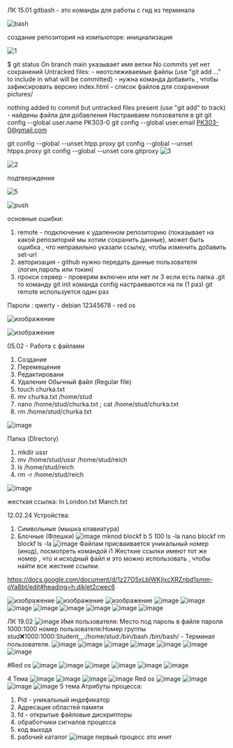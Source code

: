 ЛК 15.01
gitbash - это команды для работы с гид из терминала

![bash](https://github.com/Hottabik/6semestr/assets/113089655/b7031917-6ab5-495c-b330-3c6ce41dbfe5)

создание репозитория на компьюторе: инициализация

![1](https://github.com/Hottabik/6semestr/assets/113089655/64d71d54-65a9-4a44-8f36-2a320f053a7e)

$ git status
On branch main
указывает имя ветки
No commits yet
нет сохранений
Untracked files: - неотслеживаемые файлы 
  (use "git add <file>..." to include in what will be committed) - нужна команда добавить , чтобы зафиксировать версию
        index.html - список файлов для сохранения 
        pictures/

nothing added to commit but untracked files present (use "git add" to track) - найдены файла для добавления 
Настраиваем ползователя в git
git config --global user.name PK303-0
git config --global user.email PK303-0@gmail.com

git config --global --unset htpp.proxy
git config --global --unset htpps.proxy
git config --global --unset core.gitproxy
![3](https://github.com/Hottabik/6semestr/assets/113089655/f7386b4a-239b-410c-957a-1d8241220424)

![2](https://github.com/Hottabik/6semestr/assets/113089655/208ab0c6-cf11-42d0-b307-7322e6fb7ad8)

подтверждение 

![5](https://github.com/Hottabik/6semestr/assets/113089655/0b670c40-5a8a-4a02-8858-f7272fa2595b)

![push](https://github.com/Hottabik/6semestr/assets/113089655/4da52c50-f50c-435b-9826-7a22a6199455)

основные ошибки:
1) remote - подключение к удаленном репозиторию (показывает на какой репозиторий мы хотим сохранить данные), может быть ошибка , что неправильно указали ссылку, чтобы изменить добавить set-url
2) авторизация - github нужно передать данные пользователя (логин,пароль или токин)
3) прокси сервер - проверям включен или нет
лк 3
если есть папка .git то команду git init
команда config настраиваются на пк (1 раз)
git remote используется один раз

Пароли :
qwerty - debian
12345678 - red os

![изображение](https://github.com/Hottabik/6semestr/assets/113089655/7c4fc59d-369f-48c9-aee7-5bce4042e30e)

![изображение](https://github.com/Hottabik/6semestr/assets/113089655/a9c805ff-ee42-420e-9e43-fe7028971dd1)

05.02 - Работа с файлами
1) Создание
2) Перемещение
3) Редактировани
4) Удаление
Обычный файл (Regular file)
1) touch churka.txt
2) mv churka.txt /home/stud
3) nano /home/stud/churka.txt ; cat  /home/stud/churka.txt
4) rm  /home/stud/churka.txt
   
![image](https://github.com/Hottabik/6semestr/assets/113089655/945d2fe0-4784-4de9-9abe-ae114f47e2ff)

Папка (DIrectory)
1) mkdir ussr
2) mv  /home/stud/ussr /home/stud/reich
3) ls /home/stud/reich
4) rm -r  /home/stud/reich

![image](https://github.com/Hottabik/6semestr/assets/113089655/c8be093a-37a2-4f48-84ad-94d12ab7817a)

жесткая ссылка:
ln London.txt Manch.txt

12.02.24
Устройства:
1. Символьные (мышка клавиатура)
2. Блочные (Флешки)
   ![image](https://github.com/Hottabik/6semestr/assets/113089655/5343dd85-e6d1-452b-b6e7-0e4cf3fe9427)
mknod blockf b 5 100
ls -la
nano blockf
rm blockf
ls -la
![image](https://github.com/Hottabik/6semestr/assets/113089655/729bb147-4503-48f0-b1c4-33a5a182b253)
Файлам присваивается уникальный номер (инод), посмотреть командой i1
Жесткие ссылки имеют тот же номер , что и исходный файл и это можно использовать , чтобы найти все жесткие ссылки.

https://docs.google.com/document/d/1z27O5xLblWKjIxcXRZnbd1smm-oYa8bt/edit#heading=h.djklet2cwec6

![изображение](https://github.com/Hottabik/6semestr/assets/113089655/10c50f65-15a9-4c5c-b382-a2d424a446a9)
![изображение](https://github.com/Hottabik/6semestr/assets/113089655/add49044-8057-4938-b5c1-be4bfa3e94aa)
![изображение](https://github.com/Hottabik/6semestr/assets/113089655/2878700e-880c-4d16-ba54-e0d3f91fe883)
![image](https://github.com/Hottabik/6semestr/assets/113089655/6d23a08c-82eb-4b34-863f-e44d0c704e8b)
![image](https://github.com/Hottabik/6semestr/assets/113089655/2d5a439e-3384-4e5c-91ff-ee2336c5245e)
![image](https://github.com/Hottabik/6semestr/assets/113089655/af5c5705-47b9-40d2-aa5c-46c4b3b112f5)
![image](https://github.com/Hottabik/6semestr/assets/113089655/2e376d05-1e95-4e2f-a78a-e9c69826aeca)
![image](https://github.com/Hottabik/6semestr/assets/113089655/af6b30ab-4543-4b4f-a1e2-40766bbae5d0)
![image](https://github.com/Hottabik/6semestr/assets/113089655/cd3330d1-d268-4001-b6af-bcd6b5b255da)
![image](https://github.com/Hottabik/6semestr/assets/113089655/1e515794-86b9-4c3c-a439-e90ea74913be)
![image](https://github.com/Hottabik/6semestr/assets/113089655/14238dd8-5d6d-4d95-840d-c84a0dcdc5eb)


ЛК 19.02
![image](https://github.com/Hottabik/6semestr/assets/113089655/2a14b0d2-b54c-4c41-b6a7-b34f5e194eea)
Имя пользователя:
Место под пароль в файле пароля 
1000:1000
номер пользователя:Номер группы
stud:x:1000:1000:Student,,,:/home/stud:/bin/bash
/bin/bash/ - Терминал пользователя.
![image](https://github.com/Hottabik/6semestr/assets/113089655/5f9d8a3f-b48d-4b75-95f5-1e700b2a735a)
![image](https://github.com/Hottabik/6semestr/assets/113089655/635b8e7c-155c-4b93-bbca-8f716ecdb575)
![image](https://github.com/Hottabik/6semestr/assets/113089655/4b9126ac-0d64-4445-8b68-63d437d8fd0b)
![image](https://github.com/Hottabik/6semestr/assets/113089655/8b25a89c-2ae2-4568-8006-70653b05c6ce)
![image](https://github.com/Hottabik/6semestr/assets/113089655/16695f01-64c5-47ea-b6a7-07c48b8a315f)
![image](https://github.com/Hottabik/6semestr/assets/113089655/839c8072-7fb2-49a9-9358-714c5fa26345)
![image](https://github.com/Hottabik/6semestr/assets/113089655/a53d36cb-e388-40b7-851a-7f6993bb5995)


#Red os
![image](https://github.com/Hottabik/6semestr/assets/113089655/a619335c-b8ad-476d-a3b2-34fd7ef6bf25)
![image](https://github.com/Hottabik/6semestr/assets/113089655/48f708a9-49ed-429b-84e1-08ea2a758b57)
![image](https://github.com/Hottabik/6semestr/assets/113089655/d86fc13e-b508-4364-b634-d52e59501690)
![image](https://github.com/Hottabik/6semestr/assets/113089655/b2c36d57-7701-41d0-a3b5-336ab2da3e54)
![image](https://github.com/Hottabik/6semestr/assets/113089655/a790cbd8-1d23-4412-aa31-fbf1fbcd7d16)
![image](https://github.com/Hottabik/6semestr/assets/113089655/9d9cce5f-5d4b-4129-a18c-4708aea41383)

4 Тема
![image](https://github.com/Hottabik/6semestr/assets/113089655/c4bcb330-ce92-48c3-a7c9-411123fe0235)
![image](https://github.com/Hottabik/6semestr/assets/113089655/6aab8f2a-d8f2-4d9b-93c5-a86862436589)
![image](https://github.com/Hottabik/6semestr/assets/113089655/226572bf-d485-4bd0-9cc1-ca86ee9a87cb)
![image](https://github.com/Hottabik/6semestr/assets/113089655/0ebb9dbb-11d6-40bd-b589-06e03ab30402)
Red os
![image](https://github.com/Hottabik/6semestr/assets/113089655/427d7f64-c9f3-405d-8f77-b9fbf843b3c4)
![image](https://github.com/Hottabik/6semestr/assets/113089655/9483b168-2651-41f3-b193-4edcf30968f3)
![image](https://github.com/Hottabik/6semestr/assets/113089655/81bc43fb-2dd3-4204-92c3-ed6ffc7588d9)
![image](https://github.com/Hottabik/6semestr/assets/113089655/557cff72-d552-42bc-aca4-374f2d530641)
5 тема 
Атрибуты процесса:
1) Pid - уникальный индефикатор
2) Адресация областей памяти
3) fd - открытые файловые дискрипторы
4) обработчики сигналов процесса
5) код выхода
6) рабочий каталог
![image](https://github.com/Hottabik/6semestr/assets/113089655/cbabab8f-3c4b-42ab-b121-8721c5292e61)
первый процесс это инит
